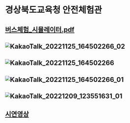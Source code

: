 # 경상북도교육청 안전체험관
## [버스체험_시뮬레이터.pdf](https://github.com/Chobochoi/GyeongJu/files/10089607/_.pdf)
## ![KakaoTalk_20221125_164502266_02](https://user-images.githubusercontent.com/102361334/203927862-dfb5ec73-aa4e-4aec-9ca3-a4f54b8c3f5c.jpg)
## ![KakaoTalk_20221125_164502266](https://user-images.githubusercontent.com/102361334/203927911-55a645e0-ddad-4048-bcbe-4c0ffeaf1ad6.jpg)
## ![KakaoTalk_20221125_164502266_01](https://user-images.githubusercontent.com/102361334/203927971-dfad9c08-a358-49d0-9d1e-db5a3d54d445.jpg)
## ![KakaoTalk_20221209_123551631_01](https://user-images.githubusercontent.com/102361334/206619072-2518c1f5-eca0-4b1b-b024-bd4a2f989d8f.jpg)
## [시연영상](https://user-images.githubusercontent.com/102361334/206619060-affb9f83-ad0f-4ca3-8046-f01493211ba9.mp4)
